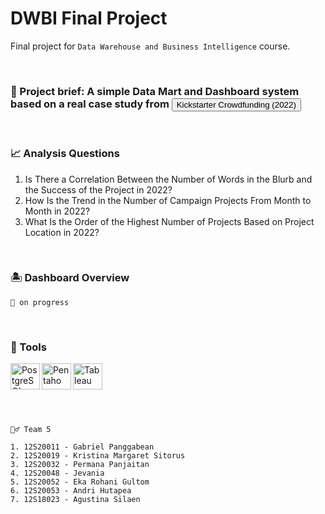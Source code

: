# DWBI Final Project
Final project for `Data Warehouse and Business Intelligence` course.

<br> 
 
### 🎯 Project brief: A simple Data Mart and Dashboard system based on a real case study from <a href="https://webrobots.io/kickstarter-datasets/"> <button>Kickstarter Crowdfunding (2022)</button></a>

<br> 
 
### 📈 Analysis Questions
1. Is There a Correlation Between the Number of Words in the Blurb and the Success of the Project in 2022?
2. How Is the Trend in the Number of Campaign Projects From Month to Month in 2022?
3. What Is the Order of the Highest Number of Projects Based on Project Location in 2022?

<br> 
 
### 🏝️ Dashboard Overview
`🚧 on progress`
 
<br>
 
### 🔧 Tools

<a href="https://www.postgresql.org/">
  <img align="left" alt="PostgreSQL" height="42px" width="47px" src="https://github.com/EkaRohaniGultom/Kelompok-5_Proyek-DWBI/assets/70984049/4faa3c30-d111-4044-8370-f0b8ede8adc7">
</a>
<a href="https://www.hitachivantara.com/en-us/products/dataops-software/data-integration-analytics.html">
   <img align="left" alt="Pentaho" height="42px" width="47px" src="https://github.com/EkaRohaniGultom/Kelompok-5_Proyek-DWBI/assets/70984049/6ca399f6-da7c-43aa-8083-873f58aad065"/>
</a>
<a href="https://www.tableau.com/">
   <img align="left" alt="Tableau" height="42px" width="47px" src="https://github.com/EkaRohaniGultom/Kelompok-5_Proyek-DWBI/assets/70984049/31f43090-4321-4bbc-8a6c-59be4ff55f64"/>
</a>

<br>
<br>
<br>
<br>
<br>


 ```
 🧞‍♂️ Team 5
 
 1. 12S20011 - Gabriel Panggabean
 2. 12S20019 - Kristina Margaret Sitorus
 3. 12S20032 - Permana Panjaitan
 4. 12S20048 - Jevania
 5. 12S20052 - Eka Rohani Gultom
 6. 12S20053 - Andri Hutapea
 7. 12S18023 - Agustina Silaen
 
 ```

